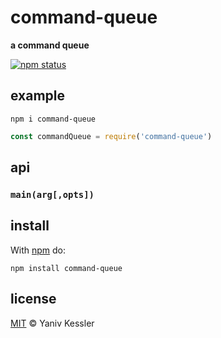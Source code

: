 # command-queue

**a command queue**

[![npm status](http://img.shields.io/npm/v/command-queue.svg?style=flat-square)](https://www.npmjs.org/package/command-queue) 

## example

`npm i command-queue`

```js
const commandQueue = require('command-queue')
```

## api

### `main(arg[,opts])`

## install

With [npm](https://npmjs.org) do:

```
npm install command-queue
```

## license

[MIT](http://opensource.org/licenses/MIT) © Yaniv Kessler
